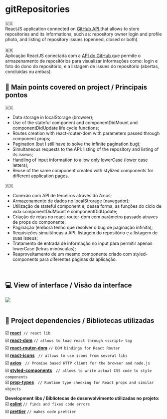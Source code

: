 # gitRepositories


:us: 
<br>
ReactJS application connected on  <a href="https://developer.github.com/v3/"> GitHub API </a> that allows to store repositories and its informations, such as: repository owner login and profile photo, and listing of repository issues (openned, closed or both). 
<br>
<br>
<span>&#x1f1e7;&#x1f1f7;</span>
<br>
Aplicação ReactJS conectada com a <a href="https://developer.github.com/v3/"> API do GitHub </a> que permite o armazenamento de repositórios para visualizar informações como: login e foto do dono do repositório, e a listagem de issues do repositório (abertas, concluídas ou ambas).

##  :mag_right: Main points covered on project / Principais pontos
:us: 
<br>

- Data storage in localStorage (browser);
- Use of the stateful component and componentDidMount and componentDidUpdate life cycle functions;
- Routes creation with react-router-dom with parameters passed through component props;
- Pagination (but I still have to solve the infinite pagination bug);
- Simultaneous requests to the API: listing of the repository and listing of its isseus;
- Handling of input information to allow only lowerCase (lower case letters);
- Reuse of the same component created with stylized components for different application pages.



<span>&#x1f1e7;&#x1f1f7;</span>
<br>
- Conexão com API de terceiros através do Axios;
- Armazenamento de dados no localStrorage (navegador);
- Utilização de stateful component e, dessa forma, as funções do ciclo de vida componentDidMount e componentDidUpdate;
- Criação de rotas no react-router-dom com parâmetro passado atraves de props do componente;
- Paginação (embora tenho que resolver o bug de paginação infinita);
- Requisições simultâneas a API: listagem do repositório e a listagem de suas isseus;
- Tratamento de entrada de informação no input para permitir apenas lowerCase (letras minúsculas);
- Reaproveitamento de um mesmo componente criado com styled-components para diferentes páginas da aplicação. 



<br>


##  :computer: View of interface / Visão da interface
<div sstyle={{text-align: 'center'}}>

<img src="./gitRepo.gif">
  </div>


<br>

##  :link: Project dependencies / Bibliotecas utilizadas

:ballot_box_with_check: **<a href="https://pt-br.reactjs.org/">react</a>**     `// react lib` <br>
:ballot_box_with_check: **<a href="https://www.npmjs.com/package/react-dom">react-dom</a>**    `// allows to load react through <script> tag ` <br>
:ballot_box_with_check: **<a href="https://www.npmjs.com/package/react-router-dom">react-router-dom</a>**         `// DOM bindings for React Router ` <br>
:ballot_box_with_check: **<a href="https://www.npmjs.com/package/react-icons">react-icons</a>**            `// allows to use icons from several libs`  <br>
:ballot_box_with_check: **<a href="https://github.com/axios/axios">axios</a>**            `// Promise based HTTP client for the browser and node.js`  <br>
:ballot_box_with_check: **<a href="https://styled-components.com/">styled-components</a>**            `// allows to write actual CSS code to style components`  <br>
:ballot_box_with_check: **<a href="https://www.npmjs.com/package/prop-types">prop-types</a>**            `// Runtime type checking for React props and similar objects`  <br>


**Development libs / Bibliotecas de desenvolvimento utilizadas no projeto:**
<br>
:ballot_box_with_check: **<a href="https://eslint.org/">eslint</a>**    `// finds and fixes code errors` 
<br>
:ballot_box_with_check: **<a href="https://prettier.io/">prettier</a>**  `// makes code prettier` 
<br>
